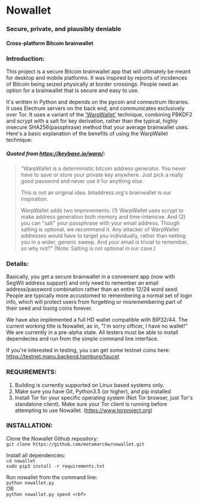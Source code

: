 # Nowallet
### Secure, private, and plausibly deniable
#### Cross-platform Bitcoin brainwallet

### Introduction:
This project is a secure Bitcoin brainwallet app that will ultimately be 
meant for desktop and mobile platforms. It was inspired by reports of 
incidences of Bitcoin being seized physically at border crossings. 
People need an option for a brainwallet that is secure and easy to use.

It's written in Python and depends on the pycoin and connectrum 
libraries. It uses Electrum servers on the back end, and communicates 
exclusively over Tor. It uses a variant of the ['WarpWallet'](https://keybase.io/warp/)
technique, combining PBKDF2 and scrypt with a salt for key derivation,
rather than the typical, highly insecure SHA256(passphrase) method that
your average brainwallet uses. Here's a basic explanation of the benefits
of using the WarpWallet technique:


##### Quoted from https://keybase.io/warp/:
>"WarpWallet is a deterministic bitcoin address generator. You never have 
>to save or store your private key anywhere. Just pick a really good 
>password  and never use it for anything else.
>
>This is not an original idea. bitaddress.org's brainwallet is our 
>inspiration.
>
>WarpWallet adds two improvements: (1) WarpWallet uses scrypt to make 
>address generation both memory and time-intensive. And (2) you can "salt" 
>your passphrase with your email address. Though salting is optional, we 
>recommend it. Any attacker of WarpWallet addresses would have to target 
>you individually, rather than netting you in a wider, generic sweep. And 
>your email is trivial to remember, so why not?"
(Note: Salting is not optional in our case.)

### Details:
Basically, you get a secure brainwallet in a convenient app (now with 
SegWit address support) and only need to remember an email address/password
combination rather than an entire 12/24 word seed. People are typically 
more accustomed to remembering a normal set of login info, which will 
protect users from forgetting or misremembering part of their seed and 
losing coins forever.

We have also implemented a full HD wallet compatible with BIP32/44. The 
current working title is Nowallet, as in, "I'm sorry officer, I have no 
wallet!"  We are currently in a pre-alpha state. All testers must be 
able to install dependecies and run from the simple command line interface.

If you're interested in testing, you can get some testnet coins here:
https://testnet.manu.backend.hamburg/faucet


### REQUIREMENTS:
1. Building is currently supported on Linux based systems only.
2. Make sure you have Git, Python3.5 (or higher), and pip installed
3. Install Tor for your specific operating system
(Not Tor browser, just Tor's standalone client). Make sure your Tor
client is running before attempting to use Nowallet.
(https://www.torproject.org)

### INSTALLATION:
Clone the Nowallet Github repository:  
`git clone https://github.com/metamarcdw/nowallet.git`  
  
Install all dependencies:  
`cd nowallet`  
`sudo pip3 install -r requirements.txt`  
  
Run nowallet from the command line:  
`python nowallet.py`  
OR  
`python nowallet.py spend <rbf>`  
